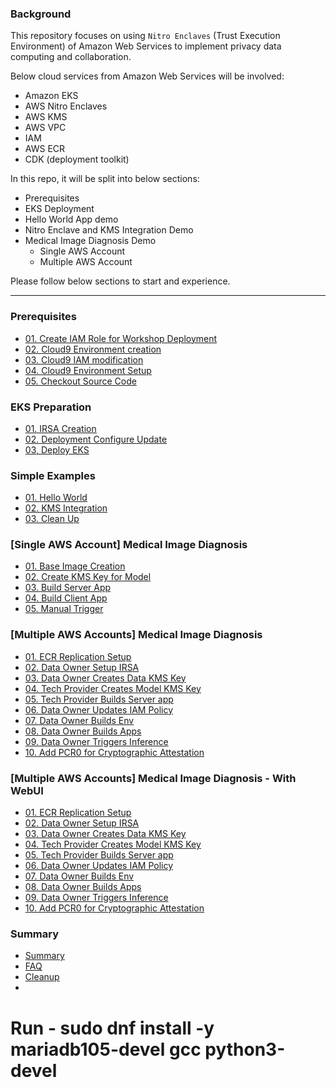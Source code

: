 ### Background

This repository focuses on using `Nitro Enclaves` (Trust Execution Environment) of Amazon Web Services to implement
privacy data computing and collaboration.

Below cloud services from Amazon Web Services will be involved:

- Amazon EKS
- AWS Nitro Enclaves
- AWS KMS
- AWS VPC
- IAM
- AWS ECR
- CDK (deployment toolkit)

In this repo, it will be split into below sections:

- Prerequisites
- EKS Deployment
- Hello World App demo
- Nitro Enclave and KMS Integration Demo
- Medical Image Diagnosis Demo
    - Single AWS Account
    - Multiple AWS Account

Please follow below sections to start and experience.

---

### Prerequisites

- [01. Create IAM Role for Workshop Deployment](./readmes/01_prerequisites/01_workshop_deployment_iam_creation.md)
- [02. Cloud9 Environment creation](./readmes/01_prerequisites/02_cloud9_creation.md)
- [03. Cloud9 IAM modification](./readmes/01_prerequisites/03_cloud9_iam_modification.md)
- [04. Cloud9 Environment Setup](./readmes/01_prerequisites/04_cloud9_setup.md)
- [05. Checkout Source Code](./readmes/01_prerequisites/05_download_code.md)

### EKS Preparation

- [01. IRSA Creation](./readmes/02_eks_preparation/01_irsa_creation.md)
- [02. Deployment Configure Update](./readmes/02_eks_preparation/02_config_update.md)
- [03, Deploy EKS](./readmes/02_eks_preparation/03_eks_deploy.md)

### Simple Examples

- [01. Hello World](./readmes/03_simple_examples/01_helloworld.md)
- [02. KMS Integration](./readmes/03_simple_examples/02_kms_integration.md)
- [03. Clean Up](./readmes/03_simple_examples/03_clean_up.md)

### [Single AWS Account] Medical Image Diagnosis

- [01. Base Image Creation](./readmes/04_single_aws_account_medical_image_diagnosis/01_build_base_image.md)
- [02. Create KMS Key for Model](./readmes/04_single_aws_account_medical_image_diagnosis/02_create_model_kms.md)
- [03. Build Server App](./readmes/04_single_aws_account_medical_image_diagnosis/03_build_server_app.md)
- [04. Build Client App](./readmes/04_single_aws_account_medical_image_diagnosis/04_build_client_app.md)
- [05. Manual Trigger](./readmes/04_single_aws_account_medical_image_diagnosis/05_manual_trigger.md)

### [Multiple AWS Accounts] Medical Image Diagnosis

- [01. ECR Replication Setup](./readmes/05_multiple_aws_account_medical_image_diagnosis/01_ecr_replication.md)
- [02. Data Owner Setup IRSA](./readmes/05_multiple_aws_account_medical_image_diagnosis/02_data_owner_create_irsa.md)
- [03. Data Owner Creates Data KMS Key](./readmes/05_multiple_aws_account_medical_image_diagnosis/03_data_owner_create_data_kms_key.md)
- [04. Tech Provider Creates Model KMS Key](./readmes/05_multiple_aws_account_medical_image_diagnosis/04_tech_provider_create_model_kms_key.md)
- [05. Tech Provider Builds Server app](./readmes/05_multiple_aws_account_medical_image_diagnosis/05_tech_provider_create_server_app_image.md)
- [06. Data Owner Updates IAM Policy](./readmes/05_multiple_aws_account_medical_image_diagnosis/06_data_owner_update_iam_policy.md)
- [07. Data Owner Builds Env](./readmes/05_multiple_aws_account_medical_image_diagnosis/07_data_owner_build_env.md)
- [08. Data Owner Builds Apps](./readmes/05_multiple_aws_account_medical_image_diagnosis/08_data_owner_build_apps.md)
- [09. Data Owner Triggers Inference](./readmes/05_multiple_aws_account_medical_image_diagnosis/09_data_owner_inference.md)
- [10. Add PCR0 for Cryptographic Attestation](./readmes/05_multiple_aws_account_medical_image_diagnosis/10_add_pcr0_for_cryptographic_attestation.md)

### [Multiple AWS Accounts] Medical Image Diagnosis - With WebUI

- [01. ECR Replication Setup](./readmes/06_multiple_aws_account_medical_image_diagnosis_with_ui/01_ecr_replication.md)
- [02. Data Owner Setup IRSA](./readmes/06_multiple_aws_account_medical_image_diagnosis_with_ui/02_data_owner_create_irsa.md)
- [03. Data Owner Creates Data KMS Key](./readmes/06_multiple_aws_account_medical_image_diagnosis_with_ui/03_data_owner_create_data_kms_key.md)
- [04. Tech Provider Creates Model KMS Key](./readmes/06_multiple_aws_account_medical_image_diagnosis_with_ui/04_tech_provider_create_model_kms_key.md)
- [05. Tech Provider Builds Server app](./readmes/06_multiple_aws_account_medical_image_diagnosis_with_ui/05_tech_provider_create_server_app_image.md)
- [06. Data Owner Updates IAM Policy](./readmes/06_multiple_aws_account_medical_image_diagnosis_with_ui/06_data_owner_update_iam_policy.md)
- [07. Data Owner Builds Env](./readmes/06_multiple_aws_account_medical_image_diagnosis_with_ui/07_data_owner_build_env.md)
- [08. Data Owner Builds Apps](./readmes/06_multiple_aws_account_medical_image_diagnosis_with_ui/08_data_owner_build_apps.md)
- [09. Data Owner Triggers Inference](./readmes/06_multiple_aws_account_medical_image_diagnosis_with_ui/09_data_owner_inference.md)
- [10. Add PCR0 for Cryptographic Attestation](./readmes/06_multiple_aws_account_medical_image_diagnosis_with_ui/10_add_pcr0_for_cryptographic_attestation.md)

### Summary

- [Summary](./readmes/10_summary/summary.md)
- [FAQ](./readmes/10_summary/faq.md)
- [Cleanup](./readmes/10_summary/cleanup.md)
- 

# Run - sudo dnf install -y mariadb105-devel gcc python3-devel
